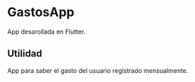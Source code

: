 # GastosApp

App desarollada en Flutter.

## Utilidad

App para saber el gasto del usuario registrado mensualmente.
